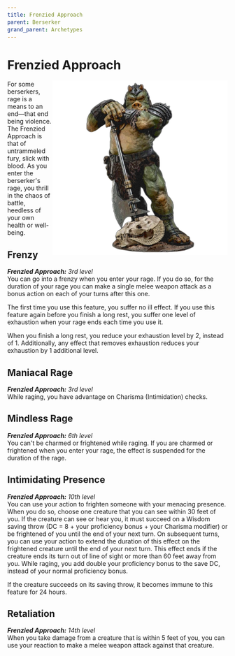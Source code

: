 ```yaml
---
title: Frenzied Approach
parent: Berserker
grand_parent: Archetypes
---
```


# Frenzied Approach

<img src='../../../../zzImages/Classes/berserker_frenzied.png' style='float:right; width:400px;'>

For some berserkers, rage is a means to an end—that end being violence. The Frenzied Approach is that of untrammeled fury, slick with blood. As you enter the berserker's rage, you thrill in the chaos of battle, heedless of your own health or well-being.

## Frenzy
_**Frenzied Approach:** 3rd level_<br>
You can go into a frenzy when you enter your rage. If you do so, for the duration of your rage you can make a single melee weapon attack as a bonus action on each of your turns after this one.

The first time you use this feature, you suffer no ill effect. If you use this feature again before you finish a long rest, you suffer one level of exhaustion when your rage ends each time you use it.

When you finish a long rest, you reduce your exhaustion level by 2, instead of 1. Additionally, any effect that removes exhaustion reduces your exhaustion by 1 additional level.

## Maniacal Rage
_**Frenzied Approach:** 3rd level_<br>
While raging, you have advantage on Charisma (Intimidation) checks.

## Mindless Rage
_**Frenzied Approach:** 6th level_<br>
You can't be charmed or frightened while raging. If you are charmed or frightened when you enter your rage, the effect is suspended for the duration of the rage.

## Intimidating Presence
_**Frenzied Approach:** 10th level_<br>
You can use your action to frighten someone with your menacing presence. When you do so, choose one creature that you can see within 30 feet of you. If the creature can see or hear you, it must succeed on a Wisdom saving throw (DC = 8 + your proficiency bonus + your Charisma modifier) or be frightened of you until the end of your next turn. On subsequent turns, you can use your action to extend the duration of this effect on the frightened creature until the end of your next turn. This effect ends if the creature ends its turn out of line of sight or more than 60 feet away from you. While raging, you add double your proficiency bonus to the save DC, instead of your normal proficiency bonus.

If the creature succeeds on its saving throw, it becomes immune to this feature for 24 hours.

## Retaliation
_**Frenzied Approach:** 14th level_<br>
When you take damage from a creature that is within 5 feet of you, you can use your reaction to make a melee weapon attack against that creature.
